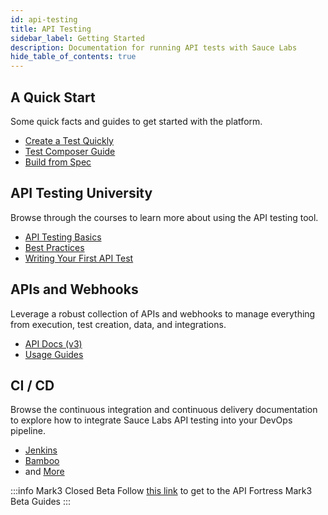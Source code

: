 ```yaml
---
id: api-testing
title: API Testing
sidebar_label: Getting Started
description: Documentation for running API tests with Sauce Labs
hide_table_of_contents: true
---
```


<div className="box-wrapper" markdown="1">
  <div className="box box1 card">
    <div className="container">
    <h2>A Quick Start</h2>
    <p>Some quick facts and guides to get started with the platform.</p>
    <ul>
        <li><a href="/api-testing/quick-start">Create a Test Quickly</a></li>
        <li><a href="/api-testing/quick-start/composer">Test Composer Guide</a></li>
        <li><a href="/api-testing/quick-start/build-from-spec">Build from Spec</a></li>
    </ul>
    </div>
  </div>
  <div className="box box2 card">
    <div className="container">
    <h2>API Testing University</h2>
    <p>Browse through the courses to learn more about using the API testing tool.</p>
    <ul>
        <li><a href="https://training.saucelabs.com/codelabs/Module1-APITesting/index.html?index=..%2F..apiTesting#0">API Testing Basics</a></li>
        <li><a href="https://training.saucelabs.com/codelabs/Module2-APITesting/index.html?index=..%2F..apiTesting#0">Best Practices</a></li>
        <li><a href="https://training.saucelabs.com/codelabs/Module3-APITesting/index.html?index=..%2F..apiTesting#0">Writing Your First API Test</a></li>
    </ul>
    </div>
  </div>
  <div className="box box3 card">
    <div className="container">
    <h2>APIs and Webhooks</h2>
    <p>Leverage a robust collection of APIs and webhooks to manage everything from execution, test creation, data, and integrations.</p>
    <ul>
        <li><a href="/api-testing/api/v3">API Docs (v3)</a></li>
        <li><a href="/api-testing/api/using-the-api">Usage Guides</a></li>
    </ul>
    </div>
  </div>
  <div className="box box4 card">
    <div class="container">
    <h2>CI / CD</h2>
    <p>Browse the continuous integration and continuous delivery documentation to explore how to integrate Sauce Labs API testing into your DevOps pipeline.</p>
    <ul>
        <li><a href="/api-testing/ci/jenkins/using-the-api">Jenkins</a></li>
        <li><a href="/api-testing/ci/connecting-with-bamboo">Bamboo</a></li>
        <li>and <a href="/api-testing/ci/apif-auto">More</a></li>
    </ul>
    </div>
  </div>
</div>


:::info Mark3 Closed Beta
Follow [this link](/apif/quick-start) to get to the API Fortress Mark3 Beta Guides
:::